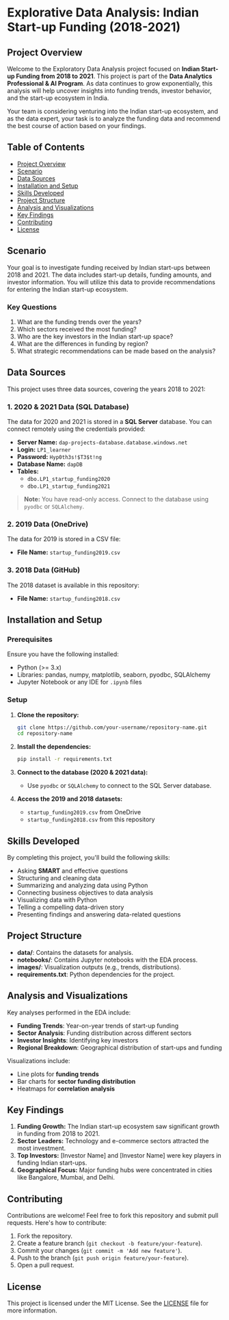 # Explorative Data Analysis: Indian Start-up Funding (2018-2021)

## Project Overview

Welcome to the Exploratory Data Analysis project focused on **Indian Start-up Funding from 2018 to 2021**. This project is part of the **Data Analytics Professional & AI Program**. As data continues to grow exponentially, this analysis will help uncover insights into funding trends, investor behavior, and the start-up ecosystem in India.

Your team is considering venturing into the Indian start-up ecosystem, and as the data expert, your task is to analyze the funding data and recommend the best course of action based on your findings.

## Table of Contents

- [Project Overview](#project-overview)
- [Scenario](#scenario)
- [Data Sources](#data-sources)
- [Installation and Setup](#installation-and-setup)
- [Skills Developed](#skills-developed)
- [Project Structure](#project-structure)
- [Analysis and Visualizations](#analysis-and-visualizations)
- [Key Findings](#key-findings)
- [Contributing](#contributing)
- [License](#license)

## Scenario

Your goal is to investigate funding received by Indian start-ups between 2018 and 2021. The data includes start-up details, funding amounts, and investor information. You will utilize this data to provide recommendations for entering the Indian start-up ecosystem.

### Key Questions

1. What are the funding trends over the years?
2. Which sectors received the most funding?
3. Who are the key investors in the Indian start-up space?
4. What are the differences in funding by region?
5. What strategic recommendations can be made based on the analysis?

## Data Sources

This project uses three data sources, covering the years 2018 to 2021:

### 1. 2020 & 2021 Data (SQL Database)

The data for 2020 and 2021 is stored in a **SQL Server** database. You can connect remotely using the credentials provided:

- **Server Name:** `dap-projects-database.database.windows.net`
- **Login:** `LP1_learner`
- **Password:** `Hyp0th3s!$T3$t!ng`
- **Database Name:** `dapDB`
- **Tables:**
  - `dbo.LP1_startup_funding2020`
  - `dbo.LP1_startup_funding2021`

> **Note:** You have read-only access. Connect to the database using `pyodbc` or `SQLAlchemy`.

### 2. 2019 Data (OneDrive)

The data for 2019 is stored in a CSV file:
- **File Name:** `startup_funding2019.csv`

### 3. 2018 Data (GitHub)

The 2018 dataset is available in this repository:
- **File Name:** `startup_funding2018.csv`

## Installation and Setup

### Prerequisites

Ensure you have the following installed:
- Python (>= 3.x)
- Libraries: pandas, numpy, matplotlib, seaborn, pyodbc, SQLAlchemy
- Jupyter Notebook or any IDE for `.ipynb` files

### Setup

1. **Clone the repository:**
    ```bash
    git clone https://github.com/your-username/repository-name.git
    cd repository-name
    ```

2. **Install the dependencies:**
    ```bash
    pip install -r requirements.txt
    ```

3. **Connect to the database (2020 & 2021 data):**
   - Use `pyodbc` or `SQLAlchemy` to connect to the SQL Server database.

4. **Access the 2019 and 2018 datasets:**
   - `startup_funding2019.csv` from OneDrive
   - `startup_funding2018.csv` from this repository

## Skills Developed

By completing this project, you'll build the following skills:

- Asking **SMART** and effective questions
- Structuring and cleaning data
- Summarizing and analyzing data using Python
- Connecting business objectives to data analysis
- Visualizing data with Python
- Telling a compelling data-driven story
- Presenting findings and answering data-related questions

## Project Structure


- **data/**: Contains the datasets for analysis.
- **notebooks/**: Contains Jupyter notebooks with the EDA process.
- **images/**: Visualization outputs (e.g., trends, distributions).
- **requirements.txt**: Python dependencies for the project.

## Analysis and Visualizations

Key analyses performed in the EDA include:

- **Funding Trends**: Year-on-year trends of start-up funding
- **Sector Analysis**: Funding distribution across different sectors
- **Investor Insights**: Identifying key investors
- **Regional Breakdown**: Geographical distribution of start-ups and funding

Visualizations include:

- Line plots for **funding trends**
- Bar charts for **sector funding distribution**
- Heatmaps for **correlation analysis**

## Key Findings

1. **Funding Growth:** The Indian start-up ecosystem saw significant growth in funding from 2018 to 2021.
2. **Sector Leaders:** Technology and e-commerce sectors attracted the most investment.
3. **Top Investors:** [Investor Name] and [Investor Name] were key players in funding Indian start-ups.
4. **Geographical Focus:** Major funding hubs were concentrated in cities like Bangalore, Mumbai, and Delhi.

## Contributing

Contributions are welcome! Feel free to fork this repository and submit pull requests. Here's how to contribute:

1. Fork the repository.
2. Create a feature branch (`git checkout -b feature/your-feature`).
3. Commit your changes (`git commit -m 'Add new feature'`).
4. Push to the branch (`git push origin feature/your-feature`).
5. Open a pull request.

## License

This project is licensed under the MIT License. See the [LICENSE](LICENSE) file for more information.
